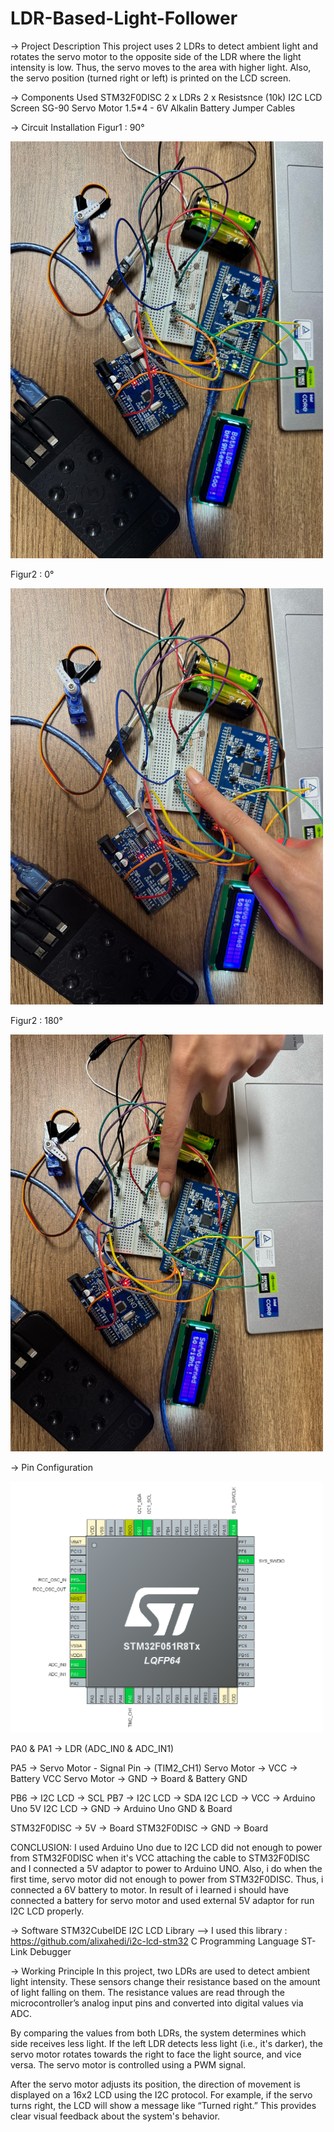 # LDR-Based-Light-Follower

-> Project Description
This project uses 2 LDRs to detect ambient light and rotates the servo motor to the opposite side of the LDR where the light intensity is low. Thus, the servo moves to the area with higher light. Also, the servo position (turned right or left) is printed on the LCD screen.

-> Components Used
STM32F0DISC
2 x LDRs
2 x Resistsnce (10k)
I2C LCD Screen 
SG-90 Servo Motor
1.5*4 - 6V Alkalin Battery
Jumper Cables

-> Circuit Installation 
Figur1 : 90°

<img src="https://github.com/ssenanb/LDR-Based-Light-Follower/blob/main/circuit-installation-90-angle.jpeg?raw=true" alt="Devre Kurulumu - 90 Derece Görseli" width="500"/>

Figur2 : 0°

<img src="https://github.com/ssenanb/LDR-Based-Light-Follower/blob/main/circuit-installation-0-angle.jpeg?raw=true" alt="Devre Kurulumu - Açı Görseli" width="500"/>

Figur2 : 180°

<img src="https://github.com/ssenanb/LDR-Based-Light-Follower/blob/main/circuit-installation-180-angle.jpeg?raw=true" alt="Devre Kurulumu - 180 Derece Görseli" width="500"/>

-> Pin Configuration 

<img src="https://github.com/ssenanb/LDR-Based-Light-Follower/blob/main/pin-configuration.png?raw=true" alt="Pin Konfigürasyonu" width="500"/>

PA0 & PA1 -> LDR (ADC_IN0 & ADC_IN1)

PA5 -> Servo Motor - Signal Pin -> (TIM2_CH1)
Servo Motor -> VCC -> Battery VCC
Servo Motor -> GND -> Board & Battery GND

PB6 -> I2C LCD -> SCL
PB7 -> I2C LCD -> SDA
I2C LCD -> VCC -> Arduino Uno 5V
I2C LCD -> GND -> Arduino Uno GND & Board

STM32F0DISC -> 5V -> Board
STM32F0DISC -> GND -> Board
 
CONCLUSION: I used Arduino Uno due to I2C LCD did not enough to power from STM32F0DISC when it's VCC attaching the cable to STM32F0DISC and I connected a 5V adaptor to power to Arduino UNO.
Also, i do when the first time, servo motor did not enough to power from STM32F0DISC. Thus, i connected a 6V battery to motor. In result of i learned i should have connected a battery for servo motor and used external 5V adaptor for run I2C LCD properly.

-> Software
STM32CubeIDE
I2C LCD Library --> I used this library : https://github.com/alixahedi/i2c-lcd-stm32
C Programming Language
ST-Link Debugger

-> Working Principle
In this project, two LDRs  are used to detect ambient light intensity. These sensors change their resistance based on the amount of light falling on them. The resistance values are read through the microcontroller’s analog input pins and converted into digital values via ADC.

By comparing the values from both LDRs, the system determines which side receives less light. If the left LDR detects less light (i.e., it's darker), the servo motor rotates towards the right to face the light source, and vice versa. The servo motor is controlled using a PWM signal.

After the servo motor adjusts its position, the direction of movement is displayed on a 16x2 LCD using the I2C protocol. For example, if the servo turns right, the LCD will show a message like “Turned right.” This provides clear visual feedback about the system's behavior.
